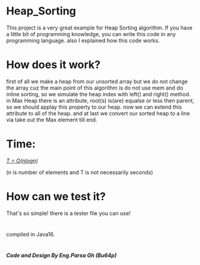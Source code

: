# Heap_Sorting
This project is a very great example for Heap Sorting algorithm. If you have a little bit of programming knowledge, you can write this code in any programming language. also I explained how this code works.
# How does it work?
first of all we make a heap from our unsorted array but we do not change the array cuz the main point of this algorithm is do not use mem and do inline sorting, so we simulate
the heap index with left() and right() method.
in Max Heap there is an attribute, root(s) is(are) equalse or less then parent, so we should applay this property to our heap.
now we can extend this attribute to all of the heap.
and at last we convert our sorted heap to a line via take out the Max element till end.
# Time:
<u><i>T = O(nlogn) </i></u>

(n is number of elements and T is not necessarily seconds)

# How can we test it?

That's so simple! there is a tester file you can use!

#  
 compiled in Java16.   
    
    
    

#
<b><i>Code and Design By Eng.Parsa Gh (Bu64p)</b></i>
